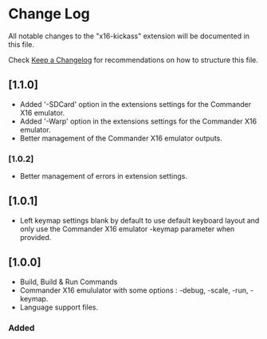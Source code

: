 # Change Log

All notable changes to the "x16-kickass" extension will be documented in this file.

Check [Keep a Changelog](http://keepachangelog.com/) for recommendations on how to structure this file.

## [1.1.0]
- Added '-SDCard' option in the extensions settings for the Commander X16 emulator.
- Added '-Warp' option in the extensions settings for the Commander X16 emulator.
- Better management of the Commander X16 emulator outputs.

### [1.0.2]

- Better management of errors in extension settings.

## [1.0.1]

- Left keymap settings blank by default to use default keyboard layout and only use the Commander X16 emulator -keymap parameter when provided.

## [1.0.0]

- Build, Build & Run Commands
- Commander X16 emululator with some options : -debug, -scale, -run, -keymap.
- Language support files.

### Added

